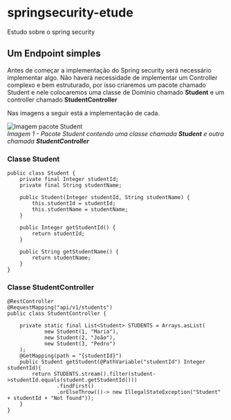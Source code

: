 # springsecurity-etude
Estudo sobre o spring security

## Um Endpoint simples
Antes de começar a implementação do Spring security será necessário implementar algo. Não haverá necessidade de implementar um Controller complexo e bem estruturado, por isso criaremos um pacote chamado Student e nele colocaremos uma classe de Dominio chamado **Student** e um controller chamado **StudentController**

Nas imagens a seguir está a implementação de cada.


![Imagem pacote Student](../assets/pacoteStudent-image1.PNG?raw=true)
<BR />
*Imagem 1 - Pacote Student contendo uma classe chamada **Student** e outra chamada **StudentController***


### Classe Student

```
public class Student {
    private final Integer studentId;
    private final String studentName;

    public Student(Integer studentId, String studentName) {
        this.studentId = studentId;
        this.studentName = studentName;
    }

    public Integer getStudentId() {
        return studentId;
    }

    public String getStudentName() {
        return studentName;
    }
}
```

### Classe StudentController
```
@RestController
@RequestMapping("api/v1/students")
public class StudentController {

    private static final List<Student> STUDENTS = Arrays.asList(
            new Student(1, "Maria"),
            new Student(2, "João"),
            new Student(3, "Pedro")
    );
    @GetMapping(path = "{studentId}")
    public Student getStudent(@PathVariable("studentId") Integer studentId){
        return STUDENTS.stream().filter(student->studentId.equals(student.getStudentId()))
                .findFirst()
                .orElseThrow(()-> new IllegalStateException("Student" + studentId + "Not found"));
    }
}

```

